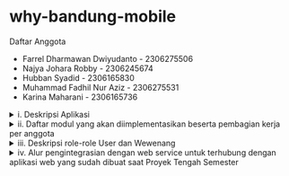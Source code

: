 # why-bandung-mobile

<p>
  Daftar Anggota
  <ul>
    <li>Farrel Dharmawan Dwiyudanto - 2306275506</li>
    <li> Najya Johara Robby - 2306245674</li>
    <li>Hubban Syadid - 2306165830</li>
    <li>Muhammad Fadhil Nur Aziz - 2306275531</li>
    <li>Karina Maharani - 2306165736</li>
  </ul>
</p>

<details>
  <summary>i. Deskripsi Aplikasi</summary>
Pernahkah Anda kesulitan untuk menemukan restoran yang anda inginkan selama berjalan-jalan di kota bandung, atau kesulitan mencari tempat kuliner yang menyediakan makanan minuman khas bandung?
  <br><br>
WhyBandung hadir untuk membantu baik wisatawan maupun warga lokal dalam menemukan kuliner terbaik di Bandung. Situs ini dilengkapi dengan sistem navigasi berbasis peta yang unik dan intuitif, sehingga memudahkan pengguna mencari makanan dan minuman yang diinginkan. WhyBandung memungkinkan pengguna untuk mengeksplorasi kuliner di berbagai wilayah berdasarkan lokasi atau kategori makanan. Selain itu, WhyBandung akan terus mengembangkan dan memperbarui daftar lokasi kuliner secara berkala.  
WhyBandung kini tersedia dalam bentuk aplikasi mobile anda dan terintegrasi dengan situs web kami, sehingga WhyBandung bisa diakses dimana saja.
  <br><br>
Tim A12SITEK memilih Kota Bandung karena dikenal sebagai kota wisata yang populer dengan ragam kuliner yang khas. Namun, terdapat kekurangan dalam sistem navigasi kuliner di Bandung. Wisatawan sering kali tidak mengetahui kuliner khas di suatu daerah karena sistem pencarian aplikasi seperti Google Maps mengharuskan pengguna untuk mencari makanan secara spesifik. Akibatnya, wisatawan cenderung mengunjungi tempat-tempat kuliner yang sudah terkenal, sehingga melewatkan kedai-kedai lokal yang lebih autentik. Padahal, kuliner lokal memberikan pengalaman yang lebih khas dan mendalam terhadap budaya suatu daerah. Inilah yang mendorong kami untuk mengembangkan WhyBandung.
</details>

<details>
  <summary>ii. Daftar modul yang akan diimplementasikan  beserta pembagian kerja per anggota</summary>
1. Dashboard - Karina Maharani<br>  
Section Home<br>
Features:  
- Navigation hub, link ke modul-modul lain.  
- Landing Page yang membaca data, memiliki Link-link ke product highly-rated, dan banner ke modul lainnya  
- Search bar yang tersambung dengan modul search system.  

Rincian regulasi aturan khusus:
- Responsive Framework: Tailwind atau Bootstrap memastikan tampilan tetap ramah mobile.  
- Forms: Memiliki form aksi cepat (misalnya, searchbar).  
- Product Filtering: Menyaring restoran atau hidangan berdasarkan preferensi.  
  Section Profil
  
Section Profile<br>
Features:  
- Journal Entry. User mengupload cerita terkait pengalaman mereka dengan beberapa tempat  
- Link-link ke lokasi yang ada di journal entry and associated review/entry made by user at halaman produk toko.  

Rincian regulasi aturan khusus:
- Responsive Framework: Memastikan halaman dioptimalkan untuk semua perangkat.
- Forms: Review dan rating forms, diproses oleh views.
- Login Filters: Hanya logged-in users yang bisa memberikan review dan rate.
- Product Filtering: Related products dan user reviews bisa difilter berdasarkan tags atau ratings.
  
CRUD
- CREATE: Membuat Journal Entry (reviews, tambahkan rating, dan tag) di Dashboard section profil
- READ : Mengambil data produk, sejarah Jurnal Pengguna.
- UPDATE: Mengubah isi Jurnal Entry.
- DELETE: Menghapus sebuah Jurnal Entry.
  
...CONTINUE HERE...  

</details>

<details>
  <summary>iii. Deskripsi role-role User dan Wewenang</summary>
1. Dashboard
User Biasa:
- Bisa melihat recent activity seperti pencarian terbaru atau ulasan yang pernah dibuat.
- Bisa CRUD Jurnal Entry pada toko pada profil User
- Melihat favorite products atau restoran yang sudah pernah di-review atau diberi rating.
- Akses ke link highly-rated products berdasarkan preferensi mereka.
- Gunakan search bar untuk menelusuri produk atau restoran.
Developer:
- Sama seperti User Biasa, tapi ditambah kemampuan untuk melakukan CRUD pada data terkait produk atau restoran.
- Bisa menambah link ke fitur lain yang hanya diakses oleh developer.

...CONTINUE HERE...
  
</details>

<details>
  <summary>iv. Alur pengintegrasian dengan web service untuk terhubung dengan aplikasi web yang sudah dibuat saat Proyek Tengah Semester</summary>
  Untuk melakukan pengintegrasian dengan web service kami akan menggunakan JSON sebagai alat komunikasi terhadap model yang ada pada database kami selain itu kami juga
  akan memanfaatkan http request untuk mengambil dan mengirim data secara dinamis antara web dan juga aplikasi.

  Kita akan menggunakan beberapa library tambahan untuk fitur FoodFinder dan GeoMapping.

  Tahapan :
  1. Mempersiapkan JSON Model dan JSONResponse :
     - Definisikan serializer untuk mengonversi data database Django menjadi JSON.
     - Menyediakan endpoint RESTful dengan menggunakan Django REST Framework (DRF) untuk mempermudah pengelolaan JSONResponse sesuai keperluan.
  2. Membuat fungsi khusus mobile pada proyek Django untuk semua CRUD, FoodFinder, dan GeoMapping yang platform specific
     - Melakukan riset terkait API atau UI Graphics yang bisa digunakan untuk implementasi fitur FoodFinder dan GeoMapping
     - Melakukan implementasi untuk Asynchronous Data Handling untuk fitur GeoMapping
  3. Mendata dan mengimplementasi semua area yang memerlukan http request dari situs web
     - Menggunakan library http  di Flutter untuk mengirim dan mengambil data dari server Django.
  4. Melakukan testing antara kedua program dengan test case, placeholder, dan lain-lain.
     - Menggunakan Unit Test pada proyek django yang berkaitan dengan integrasi flutter
     - Mengguakan widget test atau integration test pada proyek flutter

  
</details>
